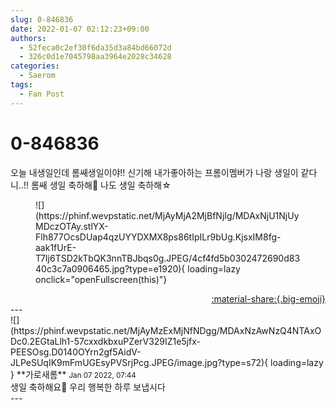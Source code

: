 ```yaml
---
slug: 0-846836
date: 2022-01-07 02:12:23+09:00
authors:
  - 52feca0c2ef30f6da35d3a84bd66072d
  - 326c0d1e7045798aa3964e2028c34628
categories:
  - Saerom
tags:
  - Fan Post
---
```


# 0-846836

<div class="post-container" markdown="1">
<div class="content-container md-sidebar__scrollwrap" markdown="1">

오늘 내생일인데 롬쌔생일이야!! 신기해 내가좋아하는 프롬이멤버가 나랑 생일이 같다니..!! 롬쌔 생일 축하해🎂 나도 생일 축하해☆
<figure markdown="1">
![](https://phinf.wevpstatic.net/MjAyMjA2MjBfNjIg/MDAxNjU1NjUyMDczOTAy.stlYX-Flh877OcsDUap4qzUYYDXMX8ps86tIpILr9bUg.KjsxIM8fg-aak1fUrE-T7Ij6TSD2kTbQK3nnTBJbqs0g.JPEG/4cf4fd5b0302472690d8340c3c7a0906465.jpg?type=e1920){ loading=lazy onclick="openFullscreen(this)"}
</figure>


</div>
</div>

<div style="text-align: right;" markdown="1">
<a href="https://weverse.io/fromis9/fanpost/0-846836" style="text-align: right;">:material-share:{.big-emoji}</a>
</div>
---

<div class="comments-container md-sidebar__scrollwrap" markdown="1">
<div class="comment" markdown="1">
<div class='id-container' markdown="1">
![](https://phinf.wevpstatic.net/MjAyMzExMjNfNDgg/MDAxNzAwNzQ4NTAxODc0.2EGtaLlh1-57cxxdkbxuPZerV329IZ1e5jfx-PEESOsg.D0140OYrn2gf5AidV-JLPeSUqIK9mFmUGEsyPVSrjPcg.JPEG/image.jpg?type=s72){ loading=lazy }
**<span class="artist">가로새롬</span>** <small>Jan 07 2022, 07:44</small><br>
</div>
<div class='comment-body' markdown="1">
생일 축하해요🎂 우리 행복한 하루 보냅시다
</div>
</div>
</div>
---
